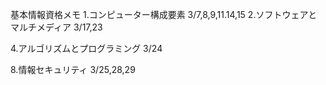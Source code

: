 基本情報資格メモ
1.コンピューター構成要素 3/7,8,9,11.14,15
2.ソフトウェアとマルチメディア 3/17,23

4.アルゴリズムとプログラミング 3/24




8.情報セキュリティ 3/25,28,29
